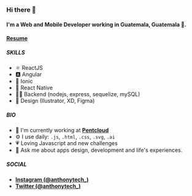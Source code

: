 ### Hi there 👋

#### I'm a Web and Mobile Developer working in Guatemala, Guatemala 🚀.
#### [**Resume**](https://drive.google.com/file/d/1fpMZ7iHZkpb75T_5kod_i7mWlYGaT45c/view?usp=sharing)

##### SKILLS

- ⚛️ ReactJS
- 🅰 ️Angular
- 🔵 Ionic
- 🧿 React Native
- 👨‍💻 Backend (nodejs, express, sequelize, mySQL)
- 🎨 Design (Ilustrator, XD, Figma)

##### BIO

- 🏢 I'm currently working at [**Pentcloud**](https://pentcloud.com)
- ⚙️ I use daily: `.js`, `.html`, `.css`, `.svg`, `.ai`
- 💗 Loving Javascript and new challenges
- 💬 Ask me about apps design, development and life's experiences. 



##### SOCIAL
- [**Instagram (@anthonytech_)**](https://www.instagram.com/anthonytech_)
- [**Twitter (@anthonytech_)**](https://twitter.com/anthonytech_)
